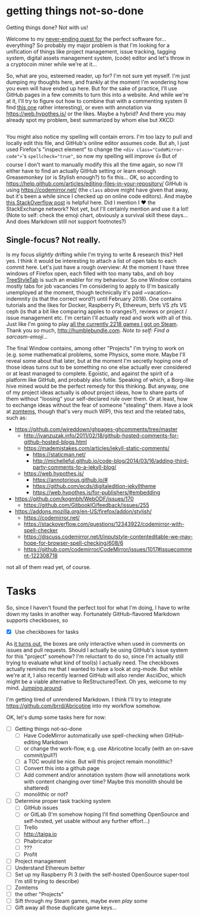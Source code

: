 # getting things not-so-done
Getting things done? Not with us!

Welcome to my [never-ending quest for](http://drawntogether.wikia.com/wiki/Xandir) the perfect software for... everything? So probably my major problem is that I'm looking for a unification of things like project management, issue tracking, tagging system, digital assets management system, (code) editor and let's throw in a cryptocoin miner while we're at it...

So, what are you, esteemed reader, up for? I'm not sure yet myself. I'm just dumping my thoughts here, and frankly at the moment I'm wondering how you even will have ended up here. But for the sake of practice, I'll use GitHub pages in a few commits to turn this into a website. And while we're at it, I'll try to figure out how to combine that with a commenting system (I find [this one](https://github.com/wireddown/ghpages-ghcomments/tree/master) rather interesting), or even with annotation via https://web.hypothes.is/ or the likes. Maybe a hybrid? And there you may already spot my problem, best summarized by whom else but XKCD:

![[](https://xkcd.com/761/)](https://imgs.xkcd.com/comics/dfs.png "A breadth-first search makes a lot of sense for dating in general, actually; it suggests dating a bunch of people casually before getting serious, rather than having a series of five-year relationships one after the other.")

You might also notice my spelling will contain errors. I'm too lazy to pull and locally edit this file, and GitHub's online editor assumes code. But ah, I just used Firefox's "inspect element" to change the `<div class="CodeMirror-code">`'s `spellcheck="true"`, so now my spelling will improve :+1: But of course I don't want to manually modify this all the time again, so now I'll either have to find an actually GitHub setting or learn enough Greasemonkey (or is Stylish enough?) to fix this... OK, so according to https://help.github.com/articles/editing-files-in-your-repository/ GitHub is using https://codemirror.net/ (the `class` above might have given that away, but it's been a while since I checked up on online code editors). And maybe [this StackOverflow post](https://stackoverflow.com/q/12343922/321973) is helpful here. Did I mention I :heart: the StackExchange network? Not yet, but I'll certainly mention and use it a lot! (Note to self: check the emoji chart, obviously a survival skill these days... And does Markdown still not support footnotes?)

## Single-focus? Not really.

Is my focus _slightly_ drifting while I'm trying to write & research this? Hell yes. I think it would be interesting to attach a list of open tabs to each commit here. Let's just have a rough overview: At the moment I have three windows of Firefox open, each filled with too many tabs, and oh boy [TreeStyleTab](https://addons.mozilla.org/en-US/firefox/addon/tree-style-tab/) is such an enabler for my behaviour. So one Window contains mostly tabs for job vacancies I'm considering to apply to (I'm basically unemployed at the moment, though technically it's paid ~vacation~ indemnity (is that the correct word?) until February 2018). One contains tutorials and the likes for Docker, Raspberry Pi, Ethereum, btrfs VS zfs VS ceph (is that a bit like comparing apples to oranges?), reviews or project / issue management etc. I'm certain I'll actually read and work with all of this. Just like I'm going to play [all the currently 2218 games I got on Steam](http://steamcommunity.com/id/zommuter). Thank you _so_ much, http://humblebundle.com. *Note to self: Find a sarcasm-emoji...*

The final Window contains, among other "Projects" I'm trying to work on (e.g. some mathematical problems, some Physics, some more. Maybe I'll reveal some about that later, but at the moment I'm secretly hoping one of those ideas turns out to be something no one else actually ever considered or at least managed to complete. Egoistic, and against the spirit of a platform like GitHub, and probably also futile. Speaking of which, a Borg-like hive mined would be the perfect remedy for this thinking. But anyway, one of my project ideas actually is _about_ project ideas, how to share parts of them without "loosing" your self-declared rule over them. Or at least, how to exchange ideas without the fear of someone "stealing" them. Have a look at [zomtems](https://github.com/zommuter/zomtems "Is there no easy way to link to a repo? I only found the PR/issue-linking"), though that's very much WIP), this text and the related tabs, such as:

* https://github.com/wireddown/ghpages-ghcomments/tree/master
  * http://ivanzuzak.info/2011/02/18/github-hosted-comments-for-github-hosted-blogs.html
  * https://mademistakes.com/articles/jekyll-static-comments/
    * https://staticman.net/
    * http://michelleful.github.io/code-blog/2014/03/16/adding-third-party-comments-to-a-jekyll-blog/
  * https://web.hypothes.is/
    * https://annotorious.github.io/#
    * https://github.com/ecds/digitaledition-jekylltheme
    * https://web.hypothes.is/for-publishers/#embedding
* https://github.com/kogmbh/WebODF/issues/170
  * https://github.com/GitbookIO/feedback/issues/255
* https://addons.mozilla.org/en-US/firefox/addon/stylish/
  * https://codemirror.net/
  * https://stackoverflow.com/questions/12343922/codemirror-with-spell-checker
  * https://discuss.codemirror.net/t/inputstyle-contenteditable-we-may-hope-for-browser-spell-checking/608/6
  * https://github.com/codemirror/CodeMirror/issues/1017#issuecomment-122308718

not all of them read yet, of course.

# Tasks

So, since I haven't found the perfect tool for what I'm doing, I have to write down my tasks in another way. Fortunately GitHub-flavored Markdown supports checkboxes, so

* [X] Use checkboxes for tasks

As [it turns out](https://help.github.com/articles/about-task-lists/), the boxes are only interactive when used in comments on issues and pull requests. Should I actually be using GitHub's issue system for this "project" somehow? I'm reluctant to do so, since I'm actually still trying to evaluate what kind of tool(s) I actually need. The checkboxes actually reminds me that I wanted to have a look at org-mode. But while we're at it, I also recently learned GitHub will also render AsciiDoc, which might be a viable alternative to ReStructuredText. Oh yes, welcome to my mind. [Jumping around](https://www.youtube.com/watch?v=KZaz7OqyTHQ).

I'm getting tired of unrendered Markdown. I think I'll try to integrate https://github.com/brrd/Abricotine into my workflow somehow.

OK, let's dump some tasks here for now:

* [ ] Getting things not-so-done
  * [ ] Have CodeMirror automatically use spell-checking when GitHub-editing Markdown
  * [ ] or change the work-flow, e.g. use Abricotine locally (with an on-save commit/pull?)
  * [ ] a TOC would be nice. But will this project remain monolithic?
  * [ ] Convert this into a github page
  * [ ] Add comment and/or annotation system (how will annotations work with content changing over time? Maybe this monolith should be shattered)
  * [ ] monolithic or not?
* [ ] Determine proper task tracking system
  * [ ] GitHub issues
  * [ ] or GitLab (I'm somehow hoping I'll find something OpenSource and self-hosted, yet usable without any further effort...)
  * [ ] Trello
  * [ ] http://taiga.io
  * [ ] Phabricator
  * [ ] ???
  * [ ] Profit <!-- also insert a Ferengi-joke here if you want -->
* [ ] Project management
* [ ] Understand Ethereum better
* [ ] Set up my Raspberry Pi 3 (with the self-hosted OpenSource super-tool I'm still trying to describe)
* [ ] Zomtems
* [ ] the other "Projects"
* [ ] Sift through my Steam games, maybe even _play_ some
* [ ] Gift away all those duplicate game keys...
